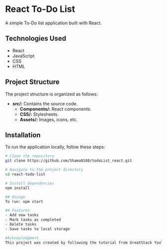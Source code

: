 # React To-Do List

A simple To-Do list application built with React.

## Technologies Used

- React
- JavaScript
- CSS
- HTML

## Project Structure

The project structure is organized as follows:

- **src/:** Contains the source code.
  - **Components/:** React components.
  - **CSS/:** Stylesheets.
  - **Assets/:** Images, icons, etc.

## Installation

To run the application locally, follow these steps:

```bash
# Clone the repository
git clone https://github.com/Shama0108/todoList_react.git

# Navigate to the project directory
cd react-todo-list

# Install dependencies
npm install

## Usuage 
To run: npm start

## Features 
- Add new tasks
- Mark tasks as completed
- Delete tasks
- Save tasks to local storage

#Acknowledgment
This project was created by following the tutorial from GreatStack YouTube Channel.

